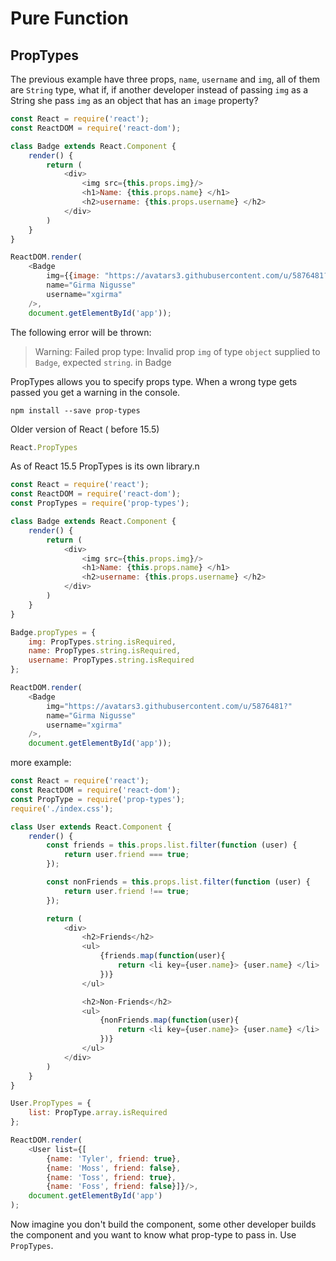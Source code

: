 # Pure Function

## PropTypes

The previous example have three props, `name`, `username` and `img`, all of them are `String` type, what if,
if another developer instead of passing `img` as a String she pass `img` as an object that has an `image` property?

```javascript
const React = require('react');
const ReactDOM = require('react-dom');

class Badge extends React.Component {
    render() {
        return (
            <div>
                <img src={this.props.img}/>
                <h1>Name: {this.props.name} </h1>
                <h2>username: {this.props.username} </h2>
            </div>
        )
    }
}

ReactDOM.render(
    <Badge
        img={{image: "https://avatars3.githubusercontent.com/u/5876481?"}}
        name="Girma Nigusse"
        username="xgirma"
    />,
    document.getElementById('app'));
```

The following error will be thrown: 

> Warning: Failed prop type: Invalid prop `img` of type `object` supplied to `Badge`, expected `string`. in Badge

PropTypes allows you to specify props type. When a wrong type gets passed you get a warning in the console. 

    npm install --save prop-types
    
Older version of React ( before 15.5)

```javascript
React.PropTypes 
```
As of React 15.5 PropTypes is its own library.n

```javascript
const React = require('react');
const ReactDOM = require('react-dom');
const PropTypes = require('prop-types');

class Badge extends React.Component {
    render() {
        return (
            <div>
                <img src={this.props.img}/>
                <h1>Name: {this.props.name} </h1>
                <h2>username: {this.props.username} </h2>
            </div>
        )
    }
}

Badge.propTypes = {
    img: PropTypes.string.isRequired,
    name: PropTypes.string.isRequired,
    username: PropTypes.string.isRequired
};

ReactDOM.render(
    <Badge
        img="https://avatars3.githubusercontent.com/u/5876481?"
        name="Girma Nigusse"
        username="xgirma"
    />,
    document.getElementById('app'));
```
more example: 

```javascript
const React = require('react');
const ReactDOM = require('react-dom');
const PropType = require('prop-types');
require('./index.css');

class User extends React.Component {
    render() {
        const friends = this.props.list.filter(function (user) {
            return user.friend === true;
        });

        const nonFriends = this.props.list.filter(function (user) {
            return user.friend !== true;
        });

        return (
            <div>
                <h2>Friends</h2>
                <ul>
                    {friends.map(function(user){
                        return <li key={user.name}> {user.name} </li>
                    })}
                </ul>

                <h2>Non-Friends</h2>
                <ul>
                    {nonFriends.map(function(user){
                        return <li key={user.name}> {user.name} </li>
                    })}
                </ul>
            </div>
        )
    }
}

User.PropTypes = {
    list: PropType.array.isRequired
};

ReactDOM.render(
    <User list={[
        {name: 'Tyler', friend: true},
        {name: 'Moss', friend: false},
        {name: 'Toss', friend: true},
        {name: 'Foss', friend: false}]}/>,
    document.getElementById('app')
);
```

Now imagine you don't build the component, some other developer builds the component and you want to know what prop-type
to pass in. Use `PropTypes`.